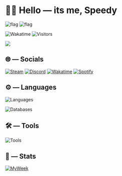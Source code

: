 # 👋🏻 Hello — its me, Speedy
<p>
	<img src="https://flagcdn.com/32x24/ca.png" alt='flag'/>
	<img src="https://flagcdn.com/32x24/de.png" alt='flag'/>
</p>
<p>
	<img alt="Wakatime" src="https://wakatime.com/badge/user/efa2997d-cc97-41fb-bb76-50495c88d0a6.svg"/>
	<img alt="Visitors" src="https://visitor-badge.laobi.icu/badge?page_id=speedcup"/>
</p>
<p>
	<img src="https://speedcup.dev/assets/images/yum.gif"/>
</p>

## 🌐 — Socials
[![Steam](https://go-skill-icons.vercel.app/api/icons?i=steam)](https://steamcommunity.com/id/speedcup/)
[![Discord](https://skillicons.dev/icons?i=discord)](https://discord.com/users/406420078549270539/)
[![Wakatime](https://github.com/Speedcup/Speedcup/assets/39856260/e16e8d5e-4f6f-4cf6-a30c-cf035db2dfac)](https://wakatime.com/@Speedcup)
[![Spotify](https://github.com/Speedcup/Speedcup/assets/39856260/55bae240-734d-4a1a-bce6-3db683ef882f)](https://open.spotify.com/user/wm4r1vw84mm7lme64otrwu4ps)

## ⚙️ — Languages
<!-- ![Languages](https://skillicons.dev/icons?i=swift,rust,c,cpp,py,html,css,php,js,ts,lua,bash,pkl) -->
![Languages](https://go-skill-icons.vercel.app/api/icons?i=swift,rust,c,cpp,py,js,ts,lua,bash,pkl&theme=dark)
<br/>
<!-- ![Databases](https://skillicons.dev/icons?i=sqlite,mysql,postgres,cassandra) -->
![Databases](https://go-skill-icons.vercel.app/api/icons?i=sqlite,mysql,postgres,cassandra&theme=dark)

## 🛠️ — Tools
<!-- ![Tools](https://skillicons.dev/icons?i=apple,windows,linux,unreal,visualstudio,vscode,pycharm,idea,webstorm,phpstorm,postman) -->
![Tools](https://go-skill-icons.vercel.app/api/icons?i=apple,windows,linux,ubuntu,unreal,xcode,visualstudio,vscode,pycharm,idea,webstorm,rustrover,datagrip,postman,insomnia&theme=dark)

## 📔 — Stats

<p align="leading">
	<a href="https://wakatime.com/@Speedcup" target="_blank">
	<img alt="MyWeek" src="https://github-readme-stats.vercel.app/api/top-langs/?username=speedcup&layout=compact&theme=dark&custom_title=Most%20Used%20Languages%20(Only%20Public%20Repositories)&card_width=495"/>
	</a>
</p>
